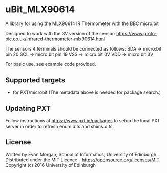 # uBit_MLX90614

  A library for using the MLX90614 IR Thermometer with the BBC micro:bit

  Designed to work with the 3V version of the sensor:
  https://www.proto-pic.co.uk/infrared-thermometer-mlx90614.html

  The sensors 4 terminals should be connected as follows:
  SDA -> micro:bit pin 20
  SCL -> micro:bit pin 19
  VSS -> micro:bit 0V
  VDD -> micro:bit 3V
  
  For basic use, see example code provided.

## Supported targets
* for PXT/microbit
(The metadata above is needed for package search.)

## Updating PXT

Follow instructions at https://www.pxt.io/packages to setup the local PXT server in order to refresh enum.d.ts and shims.d.ts.

## License 

  Written by Evan Morgan, School of Informatics, University of Edinburgh 
  Distributed under the MIT Licence - https://opensource.org/licenses/MIT
  Copyright (c) 2016 University of Edinburgh
